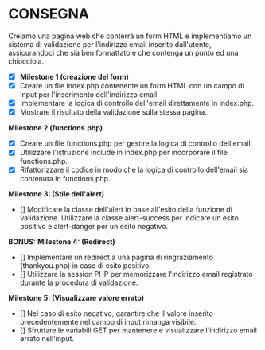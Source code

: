 # CONSEGNA
Creiamo una pagina web che conterrà un form HTML e implementiamo un sistema di validazione per l'indirizzo email inserito dall'utente, assicurandoci che sia ben formattato e che contenga un punto ed una chiocciola.

- [x] **Milestone 1 (creazione del form)**
- [x] Creare un file index.php contenente un form HTML con un campo di input per l'inserimento dell'indirizzo email.
- [x] Implementare la logica di controllo dell'email direttamente in index.php.
- [x] Mostrare il risultato della validazione sulla stessa pagina.

**Milestone 2 (functions.php)**
- [x] Creare un file functions.php per gestire la logica di controllo dell'email.
- [x] Utilizzare l'istruzione include in index.php per incorporare il file functions.php.
- [x] Rifattorizzare il codice in modo che la logica di controllo dell'email sia contenuta in functions.php.

**Milestone 3: (Stile dell'alert)**
- [] Modificare la classe dell'alert in base all'esito della funzione di validazione.
Utilizzare la classe alert-success per indicare un esito positivo e alert-danger per un esito negativo.

**BONUS:**
**Milestone 4: (Redirect)**
- [] Implementare un redirect a una pagina di ringraziamento (thankyou.php) in caso di esito positivo.
- [] Utilizzare la session PHP per memorizzare l'indirizzo email registrato durante la procedura di validazione.

**Milestone 5: (Visualizzare valore errato)**
- [] Nel caso di esito negativo, garantire che il valore inserito precedentemente nel campo di input rimanga visibile.
- [] Sfruttare le variabili GET per mantenere e visualizzare l'indirizzo email errato nell'input.